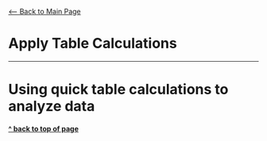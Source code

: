 [<-- Back to Main Page](README.md)<a name="top"></a>
# Apply Table Calculations
<hr>

# Using quick table calculations to analyze data<a name="1"></a>










#### [^ back to top of page](#top)
